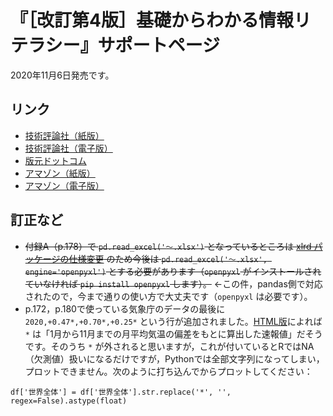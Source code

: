 # 『［改訂第4版］基礎からわかる情報リテラシー』サポートページ

2020年11月6日発売です。

## リンク

* [技術評論社（紙版）](https://gihyo.jp/book/2020/978-4-297-11710-8)
* [技術評論社（電子版）](https://gihyo.jp/dp/ebook/2020/978-4-297-11711-5)
* [版元ドットコム](https://www.hanmoto.com/bd/isbn/9784297117108)
* [アマゾン（紙版）](https://www.amazon.co.jp/dp/429711710X)
* [アマゾン（電子版）](https://www.amazon.co.jp/dp/B08M8XXWNT)

## 訂正など

* ~~付録A（p.178）で `pd.read_excel('〜.xlsx')` となっているところは [xlrd パッケージの仕様変更](https://oku.edu.mie-u.ac.jp/~okumura/python/201212.html) のため今後は `pd.read_excel('〜.xlsx', engine='openpyxl')` とする必要があります（`openpyxl` がインストールされていなければ `pip install openpyxl` します）。~~ ←この件，pandas側で対応されたので，今まで通りの使い方で大丈夫です（`openpyxl` は必要です）。
* p.172，p.180で使っている気象庁のデータの最後に `2020,+0.47*,+0.70*,+0.25*` という行が追加されました。[HTML版](https://www.data.jma.go.jp/cpdinfo/temp/list/an_wld.html)によれば `*` は「1月から11月までの月平均気温の偏差をもとに算出した速報値」だそうです。そのうち `*` が外されると思いますが，これが付いているとRではNA（欠測値）扱いになるだけですが，Pythonでは全部文字列になってしまい，プロットできません。次のように打ち込んでからプロットしてください：

```
df['世界全体'] = df['世界全体'].str.replace('*', '', regex=False).astype(float)
```
